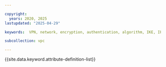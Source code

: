 ```yaml
---

copyright:
  years: 2020, 2025
lastupdated: "2025-04-29"

keywords:  VPN, network, encryption, authentication, algorithm, IKE, IPsec, policies, gateway

subcollection: vpc

---
```


{{site.data.keyword.attribute-definition-list}}
